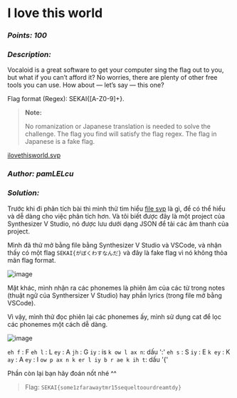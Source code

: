 # I love this world

### _Points: 100_

### _Description:_

Vocaloid is a great software to get your computer sing the flag out to you, but what if you can’t afford it? No worries, there are plenty of other free tools you can use. How about — let’s say — this one?

Flag format (Regex): SEKAI\{[A-Z0-9]+\}.

> **Note:**
> 
> No romanization or Japanese translation is needed to solve the challenge. The flag you find will satisfy the flag regex. The flag in Japanese is a fake flag.

[ilovethisworld.svp](https://github.com/Kayiyan/CTF_Team_Write-up/blob/af74eb0d1c18e84dada4531c037eae8eaafd0fec/SekaiCTF%202023/Misc/I%20love%20this%20world/ilovethisworld.svp)

### _Author: pamLELcu_

### _Solution:_

Trước khi đi phân tích bài thì mình thử tìm hiểu [file svp](https://fileinfo.com/extension/svp) là gì, để có thể hiểu và dễ dàng cho việc phân tích hơn. Và tôi biết được đây là một project của Synthesizer V Studio, nó được lưu dưới dạng JSON để tải các âm thanh của project. 

Mình đã thử mở bằng file bằng Synthesizer V Studio và VSCode, và nhận thấy có một flag `SEKAI{がぼくわすなんだ}` và đây là fake flag vì nó không thỏa mãn flag format.

![image](https://github.com/Kayiyan/CTF_Team_Write-up/assets/112896213/415dbf55-2edd-4821-abb3-b63617b27528)

Mặt khác, mình nhận ra các phonemes là phiên âm của các từ trong notes (thuật ngữ của Synthersizer V Studio) hay phần lyrics (trong file mở bằng VSCode).

Vì vậy, mình thử đọc phiên lại các phonemes ấy, mình sử dụng cat để lọc các phonemes một cách dễ dàng.

![image](https://github.com/Kayiyan/CTF_Team_Write-up/assets/112896213/599ce887-541a-4c5e-bdbc-b481236de85e)

`eh f` : F
`eh l` : L
`ey`   : A
`jh`   : G
`iy`   : is
`k ow l ax n`: dấu ':'
`eh s` : S
`iy`   : E
`k ey` : K
`ay`   : A
`ey`   : I
`ow p ax n k er l iy b r ae k ih t`: dấu '{'

Phần còn lại bạn hãy đoán nốt nhé ^^

> Flag: `SEKAI{some1zfarawaytmr15sequeltoourdreamtdy}`
